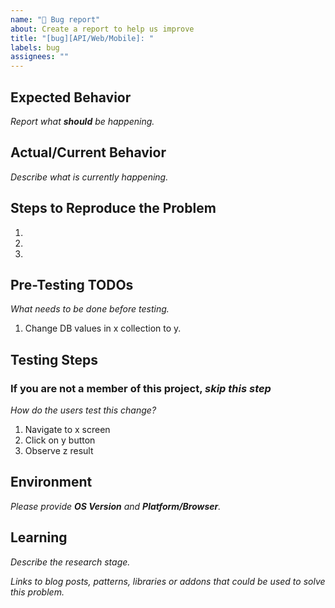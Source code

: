 ```yaml
---
name: "🥺 Bug report"
about: Create a report to help us improve
title: "[bug][API/Web/Mobile]: "
labels: bug
assignees: ""
---
```


## Expected Behavior

_Report what **should** be happening._

## Actual/Current Behavior

_Describe what is currently happening._

## Steps to Reproduce the Problem

1.
2.
3.

## Pre-Testing TODOs

_What needs to be done before testing._

1. Change DB values in x collection to y.

## Testing Steps

### If you are not a member of this project, _skip this step_

_How do the users test this change?_

1. Navigate to x screen
2. Click on y button
3. Observe z result

## Environment

_Please provide **OS Version** and **Platform/Browser**._

## Learning

_Describe the research stage._

_Links to blog posts, patterns, libraries or addons that could be used to solve this problem._

